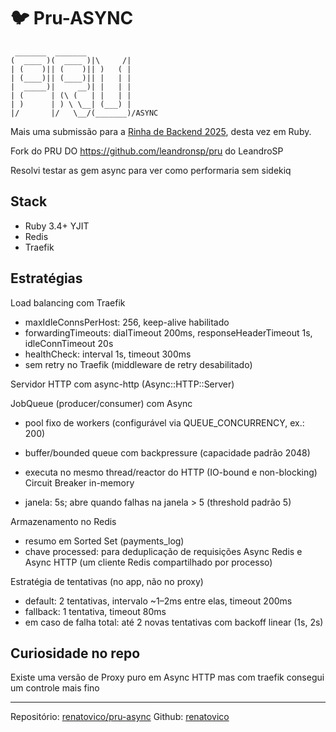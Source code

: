 # 🐦 Pru-ASYNC

```
 _______  _______
(  ____ )(  ____ )|\     /|
| (    )|| (    )|| )   ( |
| (____)|| (____)|| |   | |
|  _____)|     __)| |   | |
| (      | (\ (   | |   | |
| )      | ) \ \__| (___) |
|/       |/   \__/(_______)/ASYNC
```

Mais uma submissão para a [Rinha de Backend 2025](https://github.com/zanfranceschi/rinha-de-backend-2025), desta vez em Ruby.

Fork do PRU DO https://github.com/leandronsp/pru do LeandroSP

Resolvi testar as gem async para ver como performaria sem sidekiq

## Stack

* Ruby 3.4+ YJIT
* Redis
* Traefik

## Estratégias

Load balancing com Traefik
- maxIdleConnsPerHost: 256, keep-alive habilitado
- forwardingTimeouts: dialTimeout 200ms, responseHeaderTimeout 1s, idleConnTimeout 20s
- healthCheck: interval 1s, timeout 300ms
- sem retry no Traefik (middleware de retry desabilitado)

Servidor HTTP com async-http (Async::HTTP::Server)

JobQueue (producer/consumer) com Async
- pool fixo de workers (configurável via QUEUE_CONCURRENCY, ex.: 200)
- buffer/bounded queue com backpressure (capacidade padrão 2048)
- executa no mesmo thread/reactor do HTTP (IO-bound e non-blocking)
Circuit Breaker in-memory

- janela: 5s; abre quando falhas na janela > 5 (threshold padrão 5)

Armazenamento no Redis
- resumo em Sorted Set (payments_log)
- chave processed:<correlationId> para deduplicação de requisições
Async Redis e Async HTTP (um cliente Redis compartilhado por processo)

Estratégia de tentativas (no app, não no proxy)

- default: 2 tentativas, intervalo ~1–2ms entre elas, timeout 200ms
- fallback: 1 tentativa, timeout 80ms
- em caso de falha total: até 2 novas tentativas com backoff linear (1s, 2s)

## Curiosidade no repo

Existe uma versão de Proxy puro em Async HTTP mas com traefik consegui um controle
mais fino

----

Repositório: [renatovico/pru-async](https://github.com/renatovico/pru-async)
Github: [renatovico](https://github.com/renatovico)
